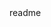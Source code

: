 <snippet>
  <content><![CDATA[
# ${1:Atlassian Confluence}
One working environment for future multiple users
(Confluence on Ubuntu 16.04 LTS with the help of mysql-server-5.6, nginx)
## Two ways of installation:
1. By means of vagrantfile and provision.vagrant.sh on local machine (using Virtualbox and Vagrant).    
2. Running script start.g.provision.sh which automatically starts script provision.g.cloud.sh on Google Cloud Platform.
## License
Free trial 30 days.
]]></content>
  <tabTrigger>readme</tabTrigger>
</snippet>
